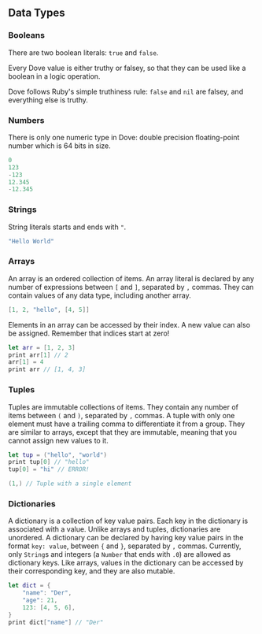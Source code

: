 ## Data Types

### Booleans
There are two boolean literals: `true` and `false`.

Every Dove value is either truthy or falsey, so that they can be used like a boolean in a logic operation.

Dove follows Ruby's simple truthiness rule: `false` and `nil` are falsey, and everything else is truthy.

### Numbers
There is only one numeric type in Dove: double precision floating-point number which is 64 bits in size.
```swift
0
123
-123
12.345
-12.345
```

### Strings
String literals starts and ends with `"`.
```swift
"Hello World"
```

### Arrays
An array is an ordered collection of items. An array literal is declared by any number of expressions between `[` and `]`, separated by `,` commas. They can contain values of any data type, including another array.
```swift
[1, 2, "hello", [4, 5]]
```

Elements in an array can be accessed by their index. A new value can also be assigned. Remember that indices start at zero!
```swift
let arr = [1, 2, 3]
print arr[1] // 2
arr[1] = 4
print arr // [1, 4, 3] 
```

### Tuples
Tuples are immutable collections of items. They contain any number of items between `(` and `)`, separated by `,` commas. A tuple with only one element must have a trailing comma to differentiate it from a group. They are similar to arrays, except that they are immutable, meaning that you cannot assign new values to it.
```swift
let tup = ("hello", "world")
print tup[0] // "hello"
tup[0] = "hi" // ERROR!

(1,) // Tuple with a single element
```

### Dictionaries
A dictionary is a collection of key value pairs. Each key in the dictionary is associated with a value. Unlike arrays and tuples, dictionaries are unordered. A dictionary can be declared by having key value pairs in the format `key: value`, between `{` and `}`, separated by `,` commas. Currently, only `String`s and integers (a `Number` that ends with `.0`) are allowed as dictionary keys. Like arrays, values in the dictionary can be accessed by their corresponding key, and they are also mutable.
```swift
let dict = {
    "name": "Der",
    "age": 21,
    123: [4, 5, 6],
}
print dict["name"] // "Der"
```

